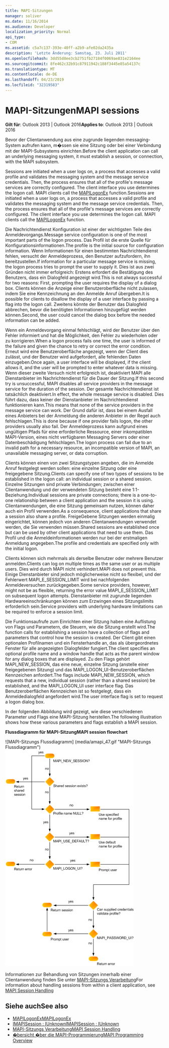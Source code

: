 ```yaml
---
title: MAPI-Sitzungen
manager: soliver
ms.date: 11/16/2014
ms.audience: Developer
localization_priority: Normal
api_type:
- COM
ms.assetid: c5a7c137-393e-40ff-a2b9-afe02da2435a
description: 'Letzte Änderung: Samstag, 23. Juli 2011'
ms.openlocfilehash: 3dd55d8ee3cb2751fb27184f0069ae831e2164ee
ms.sourcegitcommit: 8fe462c32b91c87911942c188f3445e85a54137c
ms.translationtype: MT
ms.contentlocale: de-DE
ms.lasthandoff: 04/23/2019
ms.locfileid: "32319583"
---
```

# <a name="mapi-sessions"></a><span data-ttu-id="83945-103">MAPI-Sitzungen</span><span class="sxs-lookup"><span data-stu-id="83945-103">MAPI sessions</span></span>

<span data-ttu-id="83945-104">**Gilt für**: Outlook 2013 | Outlook 2016</span><span class="sxs-lookup"><span data-stu-id="83945-104">**Applies to**: Outlook 2013 | Outlook 2016</span></span> 
  
<span data-ttu-id="83945-105">Bevor der Clientanwendung aus eine zugrunde liegenden messaging-System aufrufen kann, m�ssen sie eine Sitzung oder bei einer Verbindung mit der MAPI-Subsystems einrichten.</span><span class="sxs-lookup"><span data-stu-id="83945-105">Before the client application can call an underlying messaging system, it must establish a session, or connection, with the MAPI subsystem.</span></span>
  
<span data-ttu-id="83945-p101">Sessions are initiated when a user logs on, a process that accesses a valid profile and validates the messaging system and the message service credentials. Then, the process ensures that all of the profile's message services are correctly configured. The client interface you use determines the logon call. MAPI clients call the [MAPILogonEx](mapilogonex.md) function.</span><span class="sxs-lookup"><span data-stu-id="83945-p101">Sessions are initiated when a user logs on, a process that accesses a valid profile and validates the messaging system and the message service credentials. Then, the process ensures that all of the profile's message services are correctly configured. The client interface you use determines the logon call. MAPI clients call the [MAPILogonEx](mapilogonex.md) function.</span></span> 
  
<span data-ttu-id="83945-110">Die Nachrichtendienst Konfiguration ist einer der wichtigsten Teile des Anmeldevorgangs.</span><span class="sxs-lookup"><span data-stu-id="83945-110">Message service configuration is one of the most important parts of the logon process.</span></span> <span data-ttu-id="83945-111">Das Profil ist die erste Quelle für Konfigurationsinformationen.</span><span class="sxs-lookup"><span data-stu-id="83945-111">The profile is the initial source for configuration information.</span></span> <span data-ttu-id="83945-112">Wenn Informationen für einen bestimmten Nachrichtendienst fehlen, versucht der Anmeldeprozess, den Benutzer aufzufordern, ihn bereitzustellen.</span><span class="sxs-lookup"><span data-stu-id="83945-112">If information for a particular message service is missing, the logon process tries to prompt the user to supply it.</span></span> <span data-ttu-id="83945-113">Dies ist aus zwei Gründen nicht immer erfolgreich: Erstens erfordert die Bestätigung des Benutzers, dass ein Dialogfeld angezeigt wird.</span><span class="sxs-lookup"><span data-stu-id="83945-113">This is not always successful for two reasons: First, prompting the user requires the display of a dialog box.</span></span> <span data-ttu-id="83945-114">Clients können die Anzeige einer Benutzeroberfläche nicht zulassen, indem Sie eine Kennzeichnung an den Anmelde Anruf übergeben.</span><span class="sxs-lookup"><span data-stu-id="83945-114">It is possible for clients to disallow the display of a user interface by passing a flag into the logon call.</span></span> <span data-ttu-id="83945-115">Zweitens könnte der Benutzer das Dialogfeld abbrechen, bevor die benötigten Informationen hinzugefügt werden können.</span><span class="sxs-lookup"><span data-stu-id="83945-115">Second, the user could cancel the dialog box before the needed information can be added.</span></span>
  
<span data-ttu-id="83945-116">Wenn ein Anmeldevorgang einmal fehlschlägt, wird der Benutzer über den Fehler informiert und hat die Möglichkeit, den Fehler zu wiederholen oder zu korrigieren.</span><span class="sxs-lookup"><span data-stu-id="83945-116">When a logon process fails one time, the user is informed of the failure and given the chance to retry or correct the error condition.</span></span> <span data-ttu-id="83945-117">Erneut wird eine Benutzeroberfläche angezeigt, wenn der Client dies zulässt, und der Benutzer wird aufgefordert, alle fehlenden Daten einzugeben.</span><span class="sxs-lookup"><span data-stu-id="83945-117">Once again, a user interface will be displayed, if the client allows it, and the user will be prompted to enter whatever data is missing.</span></span> <span data-ttu-id="83945-118">Wenn dieser zweite Versuch nicht erfolgreich ist, deaktiviert MAPI alle Dienstanbieter im Nachrichtendienst für die Dauer der Sitzung.</span><span class="sxs-lookup"><span data-stu-id="83945-118">If this second try is unsuccessful, MAPI disables all service providers in the message service for the duration of the session.</span></span> <span data-ttu-id="83945-119">Der gesamte Nachrichtendienst ist tatsächlich deaktiviert.</span><span class="sxs-lookup"><span data-stu-id="83945-119">In effect, the whole message service is disabled.</span></span> <span data-ttu-id="83945-120">Dies führt dazu, dass keiner der Dienstanbieter im Nachrichtendienst funktionieren kann.</span><span class="sxs-lookup"><span data-stu-id="83945-120">This means that none of the service providers in the message service can work.</span></span> <span data-ttu-id="83945-121">Der Grund dafür ist, dass bei einem Ausfall eines Anbieters bei der Anmeldung die anderen Anbieter in der Regel auch fehlschlagen.</span><span class="sxs-lookup"><span data-stu-id="83945-121">This is done because if one provider fails logon, the other providers usually also fail.</span></span> <span data-ttu-id="83945-122">Der Anmeldeprozess kann aufgrund eines ungültigen Pfads für eine erforderliche Ressource, einer inkompatiblen MAPI-Version, eines nicht verfügbaren Messaging Servers oder einer Datenbeschädigung fehlschlagen.</span><span class="sxs-lookup"><span data-stu-id="83945-122">The logon process can fail due to an invalid path for a necessary resource, an incompatible version of MAPI, an unavailable messaging server, or data corruption.</span></span> 
  
<span data-ttu-id="83945-123">Clients können einen von zwei Sitzungstypen angeben, die im Anmelde Anruf festgelegt werden sollen: eine einzelne Sitzung oder eine freigegebene Sitzung.</span><span class="sxs-lookup"><span data-stu-id="83945-123">Clients can specify one of two types of sessions to be established in the logon call: an individual session or a shared session.</span></span> <span data-ttu-id="83945-124">Einzelne Sitzungen sind private Verbindungen; zwischen einer Clientanwendung und der verwendeten Sitzung besteht eine 1:1-Beziehung.</span><span class="sxs-lookup"><span data-stu-id="83945-124">Individual sessions are private connections; there is a one-to-one relationship between a client application and the session it is using.</span></span> <span data-ttu-id="83945-125">Clientanwendungen, die eine Sitzung gemeinsam nutzen, können daher auch ein Profil verwenden.</span><span class="sxs-lookup"><span data-stu-id="83945-125">As a consequence, client applications that share a session also share a profile.</span></span> <span data-ttu-id="83945-126">FreigeGebene Sitzungen werden einmalig eingerichtet, können jedoch von anderen Clientanwendungen verwendet werden, die Sie verwenden müssen.</span><span class="sxs-lookup"><span data-stu-id="83945-126">Shared sessions are established once but can be used by other client applications that need to use them.</span></span> <span data-ttu-id="83945-127">Das Profil und die Anmeldeinformationen werden nur bei der erstmaligen Anmeldung angegeben.</span><span class="sxs-lookup"><span data-stu-id="83945-127">The profile and credentials are specified only with the initial logon.</span></span> 
  
<span data-ttu-id="83945-128">Clients können sich mehrmals als derselbe Benutzer oder mehrere Benutzer anmelden.</span><span class="sxs-lookup"><span data-stu-id="83945-128">Clients can log on multiple times as the same user or as multiple users.</span></span> <span data-ttu-id="83945-129">Dies wird durch MAPI nicht verhindert.</span><span class="sxs-lookup"><span data-stu-id="83945-129">MAPI does not prevent this.</span></span> <span data-ttu-id="83945-130">Einige Dienstanbieter sind jedoch möglicherweise nicht so flexibel, und der Fehlerwert MAPI_E_SESSION_LIMIT wird bei nachfolgenden Anmeldeversuchen zurückgegeben.</span><span class="sxs-lookup"><span data-stu-id="83945-130">Some service providers, however, might not be as flexible, returning the error value MAPI_E_SESSION_LIMIT on subsequent logon attempts.</span></span> <span data-ttu-id="83945-131">Dienstanbieter mit zugrunde liegenden Hardwareeinschränkungen können zum Erzwingen eines Sitzungslimits erforderlich sein.</span><span class="sxs-lookup"><span data-stu-id="83945-131">Service providers with underlying hardware limitations can be required to enforce a session limit.</span></span>
  
<span data-ttu-id="83945-132">Die Funktionsaufrufe zum Einrichten einer Sitzung haben eine Auflistung von Flags und Parametern, die Steuern, wie die Sitzung erstellt wird.</span><span class="sxs-lookup"><span data-stu-id="83945-132">The function calls for establishing a session have a collection of flags and parameters that control how the session is created.</span></span> <span data-ttu-id="83945-133">Der Client gibt einen optionalen Profilnamen und ein Fensterhandle an, das als übergeordnetes Fenster für alle angezeigten Dialogfelder fungiert.</span><span class="sxs-lookup"><span data-stu-id="83945-133">The client specifies an optional profile name and a window handle that acts as the parent window for any dialog boxes that are displayed.</span></span> <span data-ttu-id="83945-134">Zu den Flags gehört MAPI_NEW_SESSION, das eine neue, einzelne Sitzung (anstelle einer freigegebenen Sitzung) und das MAPI_LOGON_UI-Benutzeroberflächen Kennzeichen anfordert.</span><span class="sxs-lookup"><span data-stu-id="83945-134">The flags include MAPI_NEW_SESSION, which requests that a new, individual session (rather than a shared session) be established, and the MAPI_LOGON_UI user interface flag.</span></span> <span data-ttu-id="83945-135">Das Benutzeroberflächen Kennzeichen ist so festgelegt, dass ein Anmeldedialogfeld angefordert wird.</span><span class="sxs-lookup"><span data-stu-id="83945-135">The user interface flag is set to request a logon dialog box.</span></span>
  
<span data-ttu-id="83945-136">In der folgenden Abbildung wird gezeigt, wie diese verschiedenen Parameter und Flags eine MAPI-Sitzung herstellen.</span><span class="sxs-lookup"><span data-stu-id="83945-136">The following illustration shows how these various parameters and flags establish a MAPI session.</span></span>
  
<span data-ttu-id="83945-137">**Flussdiagramm für MAPI-Sitzung**</span><span class="sxs-lookup"><span data-stu-id="83945-137">**MAPI session flowchart**</span></span>
  
<span data-ttu-id="83945-138">![MAPI-Sitzungs Flussdiagramm] (media/amapi_47.gif "MAPI-Sitzungs Flussdiagramm")</span><span class="sxs-lookup"><span data-stu-id="83945-138">![MAPI session flowchart](media/amapi_47.gif "MAPI session flowchart")</span></span>
  
<span data-ttu-id="83945-139">Informationen zur Behandlung von Sitzungen innerhalb einer Clientanwendung finden Sie unter [MAPI-Sitzungs Verarbeitung](mapi-session-handling.md)</span><span class="sxs-lookup"><span data-stu-id="83945-139">For information about handling sessions from within a client application, see [MAPI Session Handling](mapi-session-handling.md)</span></span>
  
## <a name="see-also"></a><span data-ttu-id="83945-140">Siehe auch</span><span class="sxs-lookup"><span data-stu-id="83945-140">See also</span></span>

- [<span data-ttu-id="83945-141">MAPILogonEx</span><span class="sxs-lookup"><span data-stu-id="83945-141">MAPILogonEx</span></span>](mapilogonex.md)  
- [<span data-ttu-id="83945-142">IMAPISession : IUnknown</span><span class="sxs-lookup"><span data-stu-id="83945-142">IMAPISession : IUnknown</span></span>](imapisessioniunknown.md)
- [<span data-ttu-id="83945-143">MAPI-Sitzungs Verarbeitung</span><span class="sxs-lookup"><span data-stu-id="83945-143">MAPI Session Handling</span></span>](mapi-session-handling.md)  
- [<span data-ttu-id="83945-144">�bersicht �ber die MAPI-Programmierung</span><span class="sxs-lookup"><span data-stu-id="83945-144">MAPI Programming Overview</span></span>](mapi-programming-overview.md)

